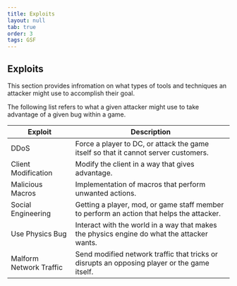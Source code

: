 ```yaml
---
title: Exploits
layout: null 
tab: true
order: 3 
tags: GSF
---
```


## Exploits

This section provides infromation on what types of tools and techniques an attacker might use to accomplish their goal.

The following list refers to what a given attacker might use to take advantage of a given bug within a game.

| Exploit | Description |
| ------- | ----------- |
| DDoS | Force a player to DC, or attack the game itself so that it cannot server customers. |
| Client Modification | Modify the client in a way that gives advantage. |
| Malicious Macros | Implementation of macros that perform unwanted actions. |
| Social Engineering | Getting a player, mod, or game staff member to perform an action that helps the attacker. |
| Use Physics Bug | Interact with the world in a way that makes the physics engine do what the attacker wants. |
| Malform Network Traffic | Send modified network traffic that tricks or disrupts an opposing player or the game itself. |
